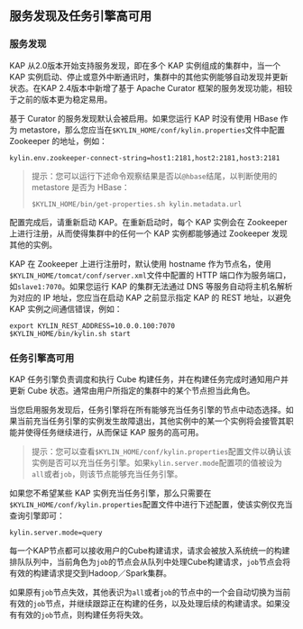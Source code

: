 ## 服务发现及任务引擎高可用

### 服务发现
KAP 从2.0版本开始支持服务发现，即在多个 KAP 实例组成的集群中，当一个 KAP 实例启动、停止或意外中断通讯时，集群中的其他实例能够自动发现并更新状态。在KAP 2.4版本中新增了基于 Apache Curator 框架的服务发现功能，相较于之前的版本更为稳定易用。

基于 Curator 的服务发现默认会被启用。如果您运行 KAP 时没有使用 HBase 作为 metastore，那么您应当在`$KYLIN_HOME/conf/kylin.properties`文件中配置 Zookeeper 的地址，例如：

```properties
kylin.env.zookeeper-connect-string=host1:2181,host2:2181,host3:2181
```

> 提示：您可以运行下述命令观察结果是否以`@hbase`结尾，以判断使用的 metastore 是否为 HBase：
>
> ```shell
> $KYLIN_HOME/bin/get-properties.sh kylin.metadata.url
> ```

配置完成后，请重新启动 KAP。在重新启动时，每个 KAP 实例会在 Zookeeper 上进行注册，从而使得集群中的任何一个 KAP 实例都能够通过 Zookeeper 发现其他的实例。

KAP 在 Zookeeper 上进行注册时，默认使用 hostname 作为节点名，使用`$KYLIN_HOME/tomcat/conf/server.xml`文件中配置的 HTTP 端口作为服务端口，如`slave1:7070`。如果您运行 KAP 的集群无法通过 DNS 等服务自动将主机名解析为对应的 IP 地址，您应当在启动 KAP 之前显示指定 KAP 的 REST 地址，以避免 KAP 实例之间通信错误，例如：

```shell
export KYLIN_REST_ADDRESS=10.0.0.100:7070
$KYLIN_HOME/bin/kylin.sh start
```

### 任务引擎高可用

KAP 任务引擎负责调度和执行 Cube 构建任务，并在构建任务完成时通知用户并更新 Cube 状态。通常由用户所指定的集群中的某个节点担当此角色。

当您启用服务发现后，任务引擎将在所有能够充当任务引擎的节点中动态选择。如果当前充当任务引擎的实例发生故障退出，其他实例中的某一个实例将会接管其职能并使得任务继续进行，从而保证 KAP 服务的高可用。

> 提示：您可以查看`$KYLIN_HOME/conf/kylin.properties`配置文件以确认该实例是否可以充当任务引擎。如果`kylin.server.mode`配置项的值被设为`all`或者`job`，则该节点能够充当任务引擎。

如果您不希望某些 KAP 实例充当任务引擎，那么只需要在`$KYLIN_HOME/conf/kylin.properties`配置文件中进行下述配置，使该实例仅充当查询引擎即可：

```properties
kylin.server.mode=query
```

每一个KAP节点都可以接收用户的Cube构建请求，请求会被放入系统统一的构建排队队列中，当前角色为`job`的节点会从队列中处理Cube构建请求，`job`节点会将有效的构建请求提交到Hadoop／Spark集群。

如果原有`job`节点失效，其他表识为`all`或者`job`的节点中的一个会自动切换为当前有效的`job`节点，并继续跟踪正在构建的任务，以及处理后续的构建请求。如果没有有效的`job`节点，则构建任务将失效。